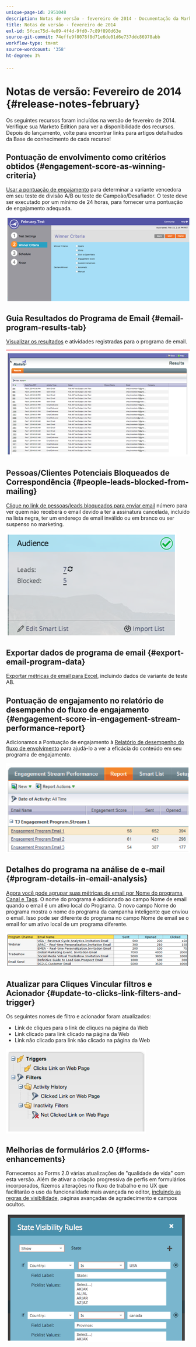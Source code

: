 ```yaml
---
unique-page-id: 2951048
description: Notas de versão - fevereiro de 2014 - Documentação da Marketo - Documentação do produto
title: Notas de versão - fevereiro de 2014
exl-id: 5fcac75d-4e09-4f4d-9fd0-7c89f890d63e
source-git-commit: 74effe9f8078f8d71e6de01d6e737ddc86978abb
workflow-type: tm+mt
source-wordcount: '358'
ht-degree: 3%

---
```


# Notas de versão: Fevereiro de 2014 {#release-notes-february}

Os seguintes recursos foram incluídos na versão de fevereiro de 2014. Verifique sua Marketo Edition para ver a disponibilidade dos recursos. Depois do lançamento, volte para encontrar links para artigos detalhados da Base de conhecimento de cada recurso!

## Pontuação de envolvimento como critérios obtidos {#engagement-score-as-winning-criteria}

[Usar a pontuação de engajamento](/help/marketo/product-docs/email-marketing/email-programs/email-program-actions/email-test-a-b-test/define-the-a-b-test-winner-criteria.md) para determinar a variante vencedora em seu teste de divisão A/B ou teste de Campeão/Desafiador. O teste deve ser executado por um mínimo de 24 horas, para fornecer uma pontuação de engajamento adequada.

![](assets/image2014-9-22-10-3a46-3a49.png)

## Guia Resultados do Programa de Email {#email-program-results-tab}

[Visualizar os resultados](/help/marketo/product-docs/email-marketing/email-programs/email-program-data/view-email-program-results.md) e atividades registradas para o programa de email.

![](assets/image2014-9-22-10-3a47-3a19.png)

## Pessoas/Clientes Potenciais Bloqueados de Correspondência {#people-leads-blocked-from-mailing}

[Clique no link de pessoas/leads bloqueados para enviar email](/help/marketo/product-docs/email-marketing/email-programs/managing-people-in-email-programs/define-an-audience-with-a-smart-list.md) número para ver quem não receberá o email devido a ter a assinatura cancelada, incluído na lista negra, ter um endereço de email inválido ou em branco ou ser suspenso no marketing.

![](assets/image2014-9-22-10-3a47-3a42.png)

## Exportar dados de programa de email {#export-email-program-data}

[Exportar métricas de email para Excel](/help/marketo/product-docs/email-marketing/email-programs/email-program-data/export-email-program-dashboard-to-excel.md), incluindo dados de variante de teste AB.

## Pontuação de engajamento no relatório de desempenho do fluxo de engajamento {#engagement-score-in-engagement-stream-performance-report}

Adicionamos a Pontuação de engajamento à [Relatório de desempenho do fluxo de envolvimento](/help/marketo/product-docs/email-marketing/drip-nurturing/reports-and-notifications/engagement-stream-performance-report.md) para ajudá-lo a ver a eficácia do conteúdo em seu programa de engajamento.

![](assets/image2014-9-22-10-3a50-3a36.png)

## Detalhes do programa na análise de e-mail {#program-details-in-email-analysis}

[Agora você pode agrupar suas métricas de email por Nome do programa, Canal e Tags](/help/marketo/product-docs/reporting/revenue-cycle-analytics/email-analysis/build-an-email-analysis-report-that-shows-program-information.md). O nome do programa é adicionado ao campo Nome de email quando o email é um ativo local do Programa. O novo campo Nome do programa mostra o nome do programa da campanha inteligente que enviou o email. Isso pode ser diferente do programa no campo Nome de email se o email for um ativo local de um programa diferente.

![](assets/image2014-9-22-10-3a50-3a57.png)

## Atualizar para Cliques Vincular filtros e Acionador {#update-to-clicks-link-filters-and-trigger}

Os seguintes nomes de filtro e acionador foram atualizados:

* Link de cliques para o link de cliques na página da Web
* Link clicado para link clicado na página da Web
* Link não clicado para link não clicado na página da Web

![](assets/image2014-9-22-10-3a51-3a31.png)

## Melhorias de formulários 2.0 {#forms-enhancements}

Fornecemos ao Forms 2.0 várias atualizações de &quot;qualidade de vida&quot; com esta versão. Além de ativar a criação progressiva de perfis em formulários incorporados, fizemos alterações no fluxo de trabalho e no UX que facilitarão o uso da funcionalidade mais avançada no editor, [incluindo as regras de visibilidade](/help/marketo/product-docs/demand-generation/forms/form-fields/dynamically-toggle-visibility-of-a-form-field.md), páginas avançadas de agradecimento e campos ocultos.

![](assets/image2014-9-22-10-3a51-3a54.png)
